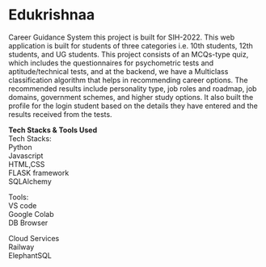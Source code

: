 # Edukrishnaa
Career Guidance System this project is built for SIH-2022.
This web application is built for students of three categories i.e. 10th students, 12th students, and UG students.
This project consists of an MCQs-type quiz, which includes the questionnaires for psychometric tests and aptitude/technical tests, and at the backend, we have a Multiclass classification algorithm that helps in recommending career options. The recommended results include personality type, job roles and roadmap, job domains, government schemes, and higher study options.
It also built the profile for the login student based on the details they have entered and the results received from the tests. <br> 

**Tech Stacks & Tools Used** <br>
Tech Stacks: <br>
Python <br>
Javascript  <br>
HTML,CSS  <br>
FLASK framework <br>
SQLAlchemy  <br>

Tools: <br>
VS code <br>
Google Colab <br>
DB Browser <br>

Cloud Services  <br>
Railway  <br>
ElephantSQL   <br>
